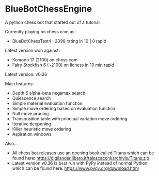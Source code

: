 # BlueBotChessEngine
A python chess bot that started out of a tutorial

Currently playing on chess.com as:
- BlueBotChessTest4 : 2096 rating in 10 | 0 rapid

Latest version won against:
- Komodo 17 (2100) on chess.com
- Fairy Stockfish 6 (~2100) on lichess in 10 min rapid

Latest version: v0.36

Main features:
- Depth 6 alpha-beta negamax search
- Quiescence search
- Simple material evaluation function
- Simple move ordering based on evaluation function
- Null move pruning
- Transposition table with principal variation move ordering
- Iterative deepening
- Killer heuristic move ordering
- Aspiration windows

Also...
- All chess bot releases use an opening book called Titans which can be found here: https://digilander.libero.it/taioscacchi/archivio/Titans.zip
- Latest version v0.36 is best run with PyPy instead of normal Python which can be found here: https://www.pypy.org/download.html
